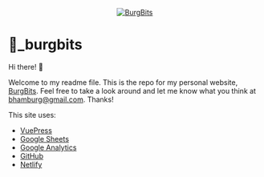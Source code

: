 <p align="center">
  <a href="https://burgbits.com">
    <img alt="BurgBits" src="https://burgbits.com/images/brian-hamburg-profile-photo-DICE2019.jpeg" />
  </a>
</p>

<h1>🏰_burgbits</h1>

Hi there! 👋 

Welcome to my readme file. This is the repo for my personal website, [BurgBits](https://burgbits.com). Feel free to take a look around and let me know what you think at [bhamburg@gmail.com](mailto:bhamburg@gmail.com). Thanks!

This site uses:
- [VuePress](https://v2.vuepress.vuejs.org/) <Badge type="tip" text="v2" vertical="top" />
- [Google Sheets](https://docs.google.com/spreadsheets/d/e/2PACX-1vT2nbU2EQmkeReaRu9oI9wBMAvH9j-2S0TM787O8X8S6wQ2zh1Clbdhp2lmzwZ9AiN-a6YJQqYnEpxj/pubhtml)
- [Google Analytics](https://marketingplatform.google.com/about/analytics)
- [GitHub](https://github.com/bhamburg/burgbits-vuepress2)
- [Netlify](https://netlify.com/)